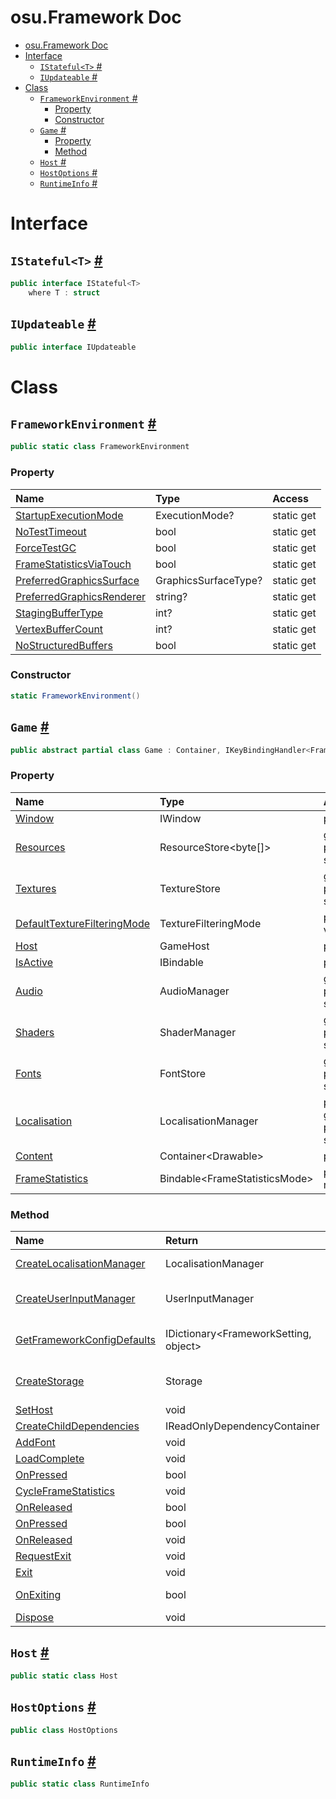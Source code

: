 # osu.Framework Doc
- [osu.Framework Doc](#osuframework-doc)
- [Interface](#interface)
  - [`IStateful<T>` #](#istatefult-)
  - [`IUpdateable` #](#iupdateable-)
- [Class](#class)
  - [`FrameworkEnvironment` #](#frameworkenvironment-)
    - [Property](#property)
    - [Constructor](#constructor)
  - [`Game` #](#game-)
    - [Property](#property-1)
    - [Method](#method)
  - [`Host` #](#host-)
  - [`HostOptions` #](#hostoptions-)
  - [`RuntimeInfo` #](#runtimeinfo-)

# Interface
## `IStateful<T>` [#](https://github.com/ppy/osu-framework/blob/master/osu.Framework/IStateful.cs#L12)
```csharp
public interface IStateful<T>
    where T : struct
```

## `IUpdateable` [#](https://github.com/ppy/osu-framework/blob/master/osu.Framework/IUpdateable.cs#L6)
```csharp
public interface IUpdateable
```

# Class
## `FrameworkEnvironment` [#](https://github.com/ppy/osu-framework/blob/master/osu.Framework/FrameworkEnvironment.cs#L9)
```csharp
public static class FrameworkEnvironment
```
### Property
|Name|Type|Access|
|:-|:-|:-|
|[StartupExecutionMode](./FrameworkEnvironment.md#frameworkenvironmentstartupexecutionmode)|ExecutionMode?|static get|
|[NoTestTimeout](./FrameworkEnvironment.md#frameworkenvironmentnotesttimeout)|bool|static get|
|[ForceTestGC](./FrameworkEnvironment.md#frameworkenvironmentforcetestgc)|bool|static get|
|[FrameStatisticsViaTouch](./FrameworkEnvironment.md#frameworkenvironmentframestatisticsviatouch)|bool|static get|
|[PreferredGraphicsSurface](./FrameworkEnvironment.md#frameworkenvironmentpreferredgraphicssurface)|GraphicsSurfaceType?|static get|
|[PreferredGraphicsRenderer](./FrameworkEnvironment.md#frameworkenvironmentpreferredgraphicsrenderer)|string?|static get|
|[StagingBufferType](./FrameworkEnvironment.md#frameworkenvironmentstagingbuffertype)|int?|static get|
|[VertexBufferCount](./FrameworkEnvironment.md#frameworkenvironmentvertexbuffercount)|int?|static get|
|[NoStructuredBuffers](./FrameworkEnvironment.md#frameworkenvironmentnostructuredbuffers)|bool|static get|
### Constructor
```csharp
static FrameworkEnvironment()
```

## `Game` [#](https://github.com/ppy/osu-framework/blob/master/osu.Framework/Game.cs#L31)
```csharp
public abstract partial class Game : Container, IKeyBindingHandler<FrameworkAction>, IKeyBindingHandler<PlatformAction>, IHandleGlobalKeyboardInput
```
### Property
|Name|Type|Access|
|:-|:-|:-|
|[Window]()|IWindow|public|
|[Resources]()|ResourceStore<byte[]>|get; private set;|
|[Textures]()|TextureStore|get; private set;|
|[DefaultTextureFilteringMode]()|TextureFilteringMode|protected virtual|
|[Host]()|GameHost|protected|
|[IsActive]()|IBindable<bool>|public|
|[Audio]()|AudioManager|get; private set;|
|[Shaders]()|ShaderManager|get; private set;|
|[Fonts]()|FontStore|get; private set;|
|[Localisation]()|LocalisationManager|protected get; private set;|
|[Content]()|Container\<Drawable\>|protected|
|[FrameStatistics]()|Bindable\<FrameStatisticsMode\>|protected readonly|
### Method
|Name|Return|Access|
|:-|:-|:-|
|[CreateLocalisationManager]()|LocalisationManager|protected virtual|
|[CreateUserInputManager]()|UserInputManager|protected internal virtual|
|[GetFrameworkConfigDefaults]()|IDictionary<FrameworkSetting, object>|protected internal virtual|
|[CreateStorage]()|Storage|protected internal virtual|
|[SetHost]()|void|virtual|
|[CreateChildDependencies]()|IReadOnlyDependencyContainer|protected|
|[AddFont]()|void|public|
|[LoadComplete]()|void|protected|
|[OnPressed]()|bool|public|
|[CycleFrameStatistics]()|void|protected|
|[OnReleased]()|bool|public|
|[OnPressed]()|bool|virtual|
|[OnReleased]()|void|virtual|
|[RequestExit]()|void||
|[Exit]()|void||
|[OnExiting]()|bool|protected virtual|
|[Dispose]()|void|protected|

## `Host` [#](https://github.com/ppy/osu-framework/blob/master/osu.Framework/Host.cs#L15)
```csharp
public static class Host
```

## `HostOptions` [#](https://github.com/ppy/osu-framework/blob/master/osu.Framework/HostOptions.cs#L11)
```csharp
public class HostOptions
```

## `RuntimeInfo` [#](https://github.com/ppy/osu-framework/blob/master/osu.Framework/RuntimeInfo.cs#L10)
```csharp
public static class RuntimeInfo
```
